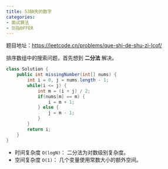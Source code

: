 ```yaml
---
title: 53缺失的数字
categories: 
- 面试算法
- 剑指OFFER
---
```


题目地址：https://leetcode.cn/problems/que-shi-de-shu-zi-lcof/

排序数组中的搜索问题，首先想到 **二分法** 解决。

```java
class Solution {
    public int missingNumber(int[] nums) {
        int i = 0, j = nums.length - 1;
        while(i <= j) {
            int m = (i + j) / 2;
            if(nums[m] == m) {
                i = m + 1;
            } else {
                j = m - 1;
            }
        }
        return i;
    }
}
```

- 时间复杂度 `O(logN)`： 二分法为对数级别复杂度。
- 空间复杂度 `O(1)`： 几个变量使用常数大小的额外空间。